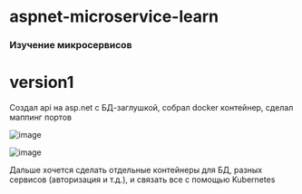 # aspnet-microservice-learn
### Изучение микросервисов
# version1 
Создал api на asp.net с БД-заглушкой, собрал docker контейнер, сделал маппинг портов

![image](https://github.com/Alexcrazy42/aspnet-microservice-learn/assets/95287440/53b3f7d5-fb27-4ee5-9b97-e686309829de)

![image](https://github.com/Alexcrazy42/aspnet-microservice-learn/assets/95287440/2e925c36-4a62-4a43-9d7a-cd4916b4fea4)

Дальше хочется сделать отдельные контейнеры для БД, разных сервисов (авторизация и т.д.), и связать все с помощью Kubernetes
